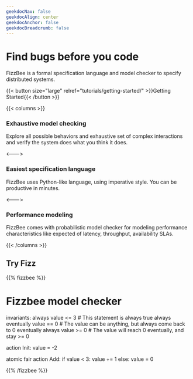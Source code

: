 ```yaml
---
geekdocNav: false
geekdocAlign: center
geekdocAnchor: false
geekdocBreadcrumb: false
---
```

# Find bugs before you code
FizzBee is a formal specification language and model checker to specify distributed systems.

{{< button size="large" relref="tutorials/getting-started/" >}}Getting Started{{< /button >}}

{{< columns >}}

### Exhaustive model checking

Explore all possible behaviors and exhaustive set of complex
interactions and verify the system does what you think it does.

<--->

### Easiest specification language

FizzBee uses Python-like language, using imperative style. You can be
productive in minutes.

<--->

### Performance modeling

FizzBee comes with probabilistic model checker for modeling performance characteristics like 
expected of latency, throughput, availability SLAs.

{{< /columns >}}

## Try Fizz


{{% fizzbee %}}
# Fizzbee model checker

invariants:
  always value <= 3  # This statement is always true
  always eventually value == 0  # The value can be anything, but always come back to 0
  eventually always value >= 0  # The value will reach 0 eventually, and stay >= 0


action Init:
  value = -2


atomic fair action Add:
  if value < 3:
      value += 1
  else:
      value = 0

{{% /fizzbee %}}



